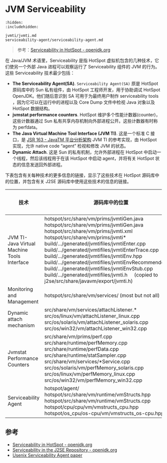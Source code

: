 # JVM Serviceability


```{toctree}
:hidden:
:includehidden:

jvmti/jvmti.md
serviceability-agent/serviceability-agent.md
```


> 参考：[Serviceability in HotSpot - openjdk.org](https://openjdk.org/groups/hotspot/docs/Serviceability.html)



在 Java/JVM 术语里，Serviceability 是指 HotSpot 虚拟机包含的几种技术，它们使另一个外部 Java 进程可以观察运行了 Serviceability 组件的 JVM 的行为。这些 Serviceability 技术最少包括：



- **The Serviceability Agent(SA)**. `Serviceability Agent(SA)` 原是 HotSpot 原码库中的 Sun 私有组件，由 HotSpot 工程师开发，用于协助调试 HotSpot OpenJDK。他们随后意识到 SA 可用于为最终用户制作 serviceability tools ，因为它可以在运行中的进程以及 Core Dump 文件中检视 Java 对象以及 HotSpot 数据结构。
- **jvmstat performance counters**. HotSpot 维护多个性能计数器(counter)，这些计数器通过 Sun 私有共享内存机制向外部进程公开。这些计数器有时称为 perfdata。
- **The Java Virtual Machine Tool Interface (JVM TI)**. 这是一个标准 C 接口，是 [JSR 163 - JavaTM 平台分析架构](http://jcp.org/en/jsr/detail?id=163) JVM TI 的参考实现，由 HotSpot 实现，允许 native code “agent” 检视和修改 JVM 的状态。
- **Dynamic Attach**. 这是 Sun 的私有机制，允许外部进程在 HotSpot 中启动一个线程，然后该线程用于在该 HotSpot 中启动 agent，并将有关 HotSpot 状态的信息发送回外部进程。



下表包含有关每种技术的更多信息的链接，显示了这些技术在 HotSpot 源码库中的位置，并包含有关 J2SE 源码库中使用这些技术的信息的链接。

| 技术                                         | 源码库中的位置                                               | 在 J2SE 中的应用(依赖于这个技术的模块)                       |
| -------------------------------------------- | ------------------------------------------------------------ | ------------------------------------------------------------ |
| JVM TI- Java Virtual Machine Tools Interface | hotspot/src/share/vm/prims/jvmtiGen.java <br />hotspot/src/share/vm/prims/jvmtiGen.java <br />hotspot/src/share/vm/prims/jvmti.xml <br />hotspot/src/share/vm/prims/jvmti* <br />build/.../generated/jvmtifiles/jvmtiEnter.cpp <br />build/.../generated/jvmtifiles/jvmtiEnterTrace.cpp <br />build/.../generated/jvmtifiles/jvmtiEnv.hpp <br />build/.../generated/jvmtifiles/jvmtiEnvRecommended.cpp build/.../generated/jvmtifiles/jvmtiEnvStub.cpp <br />build/.../generated/jvmtifiles/jvmti.h     (copied to j2se/src/share/javavm/export/jvmti.h) | JDWP Agent                                                   |
| Monitoring and Management                    | hotspot/src/share/vm/services/ (most but not all)            |                                                              |
| Dynamic attach mechanism                     | src/share/vm/services/attachListener.* src/os/linux/vm/attachListener_linux.cpp src/os/solaris/vm/attachListener_solaris.cpp src/os/win32/vm/attachListener_win32.cpp | [Module jdk.attach - Defines the attach API](https://docs.oracle.com/en/java/javase/21/docs/api/jdk.attach/module-summary.html) |
| Jvmstat Performance Counters                 | src/share/vm/prims/perf.cpp src/share/runtime/perfMemory.cpp src/share/runtime/perfData.cpp src/share/runtime/statSampler.cpp src/share/vm/services/*Service.cpp src/os/solaris/vm/perfMemory_solaris.cpp src/os/linux/vm/perfMemory_linux.cpp src/os/win32/vm/perfMemory_win32.cpp |                                                              |
| Serviceability Agent                         | hotspot/agent/ hotspot/src/share/vm/runtime/vmStructs.hpp hotspot/src/share/vm/runtime/vmStructs.cpp hotspot/cpu/cpu/vm/vmstructs_cpu.hpp hotspot/os_cpu/os-cpu/vm/vmstructs_os-cpu.hpp | [Usenix Serviceability Agent paper](https://www.usenix.org/legacy/events/jvm01/full_papers/russell/russell_html/index.html) |



## 参考
- [Serviceability in HotSpot - openjdk.org](https://openjdk.org/groups/hotspot/docs/Serviceability.html)
- [Serviceability in the J2SE Repository - openjdk.org](https://openjdk.org/groups/serviceability/svcjdk.html#tsa)
- [Usenix Serviceability Agent paper](https://www.usenix.org/legacy/events/jvm01/full_papers/russell/russell_html/index.html)

